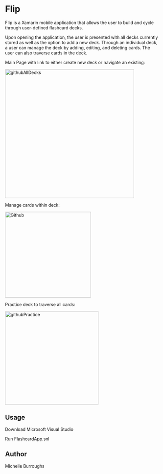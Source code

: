 # Flip
Flip is a Xamarin mobile application that allows the user to build and cycle through user-defined flashcard decks. 

Upon opening the application, the user is presented with all decks currently stored as well as the option to add a new deck. Through an individual deck,
a user can manage the deck by adding, editing, and deleting cards. The user can also traverse cards in the deck.



Main Page with link to either create new deck or navigate an existing:

<img width="421" alt="githubAllDecks" src="https://user-images.githubusercontent.com/13874659/159103785-8f65395e-50b6-4133-b024-0705f2364224.png">

Manage cards within deck:

<img width="280" alt="Github" src="https://user-images.githubusercontent.com/13874659/159103767-cb700d42-f89c-470a-a783-85e77ff73d29.png">

Practice deck to traverse all cards:

<img width="305" alt="githubPractice" src="https://user-images.githubusercontent.com/13874659/159103795-67f3463a-bc5d-43b1-a025-34e8cab5f51c.png">


## Usage
Download Microsoft Visual Studio

Run FlashcardApp.snl


## Author
Michelle Burroughs
